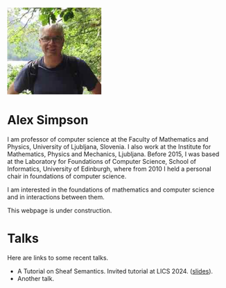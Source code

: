 ![Picture](small-pic.jpeg)

# Alex Simpson

I am professor of computer science at the Faculty of Mathematics and Physics, University of Ljubljana, Slovenia.  I also work at the Institute for Mathematics, Physics and Mechanics, Ljubljana. 
Before 2015, I was based at the Laboratory for Foundations of Computer Science, School of Informatics, University of Edinburgh, where from 2010 I held a personal chair in foundations of computer science.

I am interested in the foundations of mathematics and computer science and in interactions between them.

This webpage is under construction.

# Talks

Here are links to some recent talks.

- A Tutorial on Sheaf Semantics. Invited tutorial at LICS 2024. ([slides](Talks/TutorialOnSheafSemantics.pdf)).
- Another talk. 

